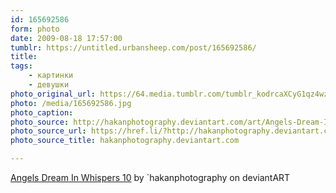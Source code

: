 ```yaml
---
id: 165692586
form: photo
date: 2009-08-18 17:57:00
tumblr: https://untitled.urbansheep.com/post/165692586/
title:
tags:
    - картинки
    - девушки
photo_original_url: https://64.media.tumblr.com/tumblr_kodrcaXCyG1qz4wzio1_1280.jpg
photo: /media/165692586.jpg
photo_caption: 
photo_source: http://hakanphotography.deviantart.com/art/Angels-Dream-In-Whispers-10-110896446
photo_source_url: https://href.li/?http://hakanphotography.deviantart.com/art/Angels-Dream-In-Whispers-10-110896446
photo_source_title: hakanphotography.deviantart.com

---
```


<p><a href="http://hakanphotography.deviantart.com/art/Angels-Dream-In-Whispers-10-110896446">Angels Dream In Whispers 10</a> by `hakanphotography on deviantART</p>
